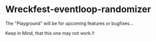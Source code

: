 # Wreckfest-eventloop-randomizer
 
The "Playground" will be for upcoming features or bugfixes... 

Keep in Mind, that this one may not work.!!
